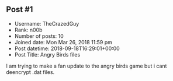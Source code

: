 ## Post #1
- Username: TheCrazedGuy
- Rank: n00b
- Number of posts: 10
- Joined date: Mon Mar 26, 2018 11:59 pm
- Post datetime: 2018-09-18T16:29:01+00:00
- Post Title: Angry Birds files

I am trying to make a fan update to the angry birds game but i cant deencrypt .dat files.

